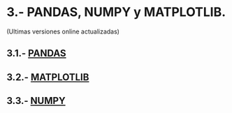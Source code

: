 # 3.- PANDAS, NUMPY y MATPLOTLIB.
(Ultimas versiones online actualizadas)


## 3.1.- [PANDAS](https://colab.research.google.com/drive/1ehd0L1cEimjmVAJPWvgQS4C2t7orWG42)

## 3.2.- [MATPLOTLIB](https://colab.research.google.com/drive/1-Wol8mDltt57ET0vQVfkgOAcI8-vglKJ)

## 3.3.- [NUMPY](https://colab.research.google.com/drive/1tZGDlCLvaP2hLLKJClioogEgF0pk7spA?usp=sharing)

